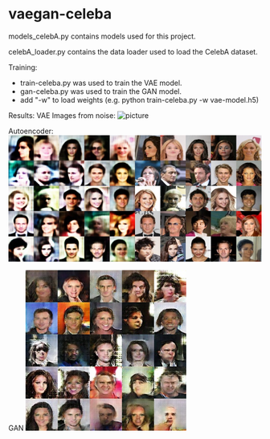 # vaegan-celeba


models_celebA.py contains models used for this project.

celebA_loader.py contains the data loader used to load the CelebA dataset.


Training:
 - train-celeba.py was used to train the VAE model.
 - gan-celeba.py was used to train the GAN model.
 - add "-w" to load weights (e.g. python train-celeba.py -w vae-model.h5)

Results:
VAE
Images from noise:
![picture](img/out.jpg)

Autoencoder:
![picture](imgs/ae_out.jpg)

GAN
![picture](imgs/gan_out.jpg)

